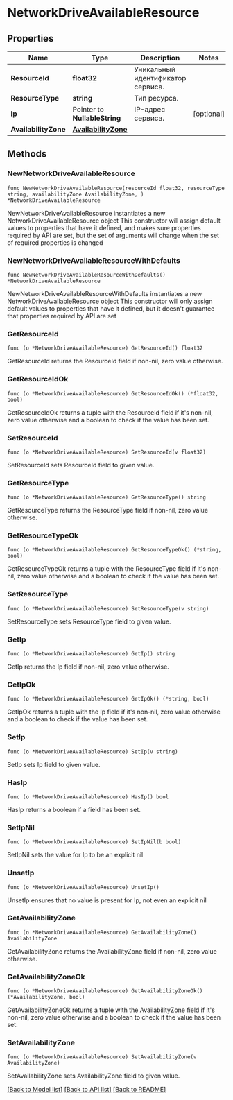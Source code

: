 # NetworkDriveAvailableResource

## Properties

Name | Type | Description | Notes
------------ | ------------- | ------------- | -------------
**ResourceId** | **float32** | Уникальный идентификатор сервиса. | 
**ResourceType** | **string** | Тип ресурса. | 
**Ip** | Pointer to **NullableString** | IP-адрес сервиса. | [optional] 
**AvailabilityZone** | [**AvailabilityZone**](AvailabilityZone.md) |  | 

## Methods

### NewNetworkDriveAvailableResource

`func NewNetworkDriveAvailableResource(resourceId float32, resourceType string, availabilityZone AvailabilityZone, ) *NetworkDriveAvailableResource`

NewNetworkDriveAvailableResource instantiates a new NetworkDriveAvailableResource object
This constructor will assign default values to properties that have it defined,
and makes sure properties required by API are set, but the set of arguments
will change when the set of required properties is changed

### NewNetworkDriveAvailableResourceWithDefaults

`func NewNetworkDriveAvailableResourceWithDefaults() *NetworkDriveAvailableResource`

NewNetworkDriveAvailableResourceWithDefaults instantiates a new NetworkDriveAvailableResource object
This constructor will only assign default values to properties that have it defined,
but it doesn't guarantee that properties required by API are set

### GetResourceId

`func (o *NetworkDriveAvailableResource) GetResourceId() float32`

GetResourceId returns the ResourceId field if non-nil, zero value otherwise.

### GetResourceIdOk

`func (o *NetworkDriveAvailableResource) GetResourceIdOk() (*float32, bool)`

GetResourceIdOk returns a tuple with the ResourceId field if it's non-nil, zero value otherwise
and a boolean to check if the value has been set.

### SetResourceId

`func (o *NetworkDriveAvailableResource) SetResourceId(v float32)`

SetResourceId sets ResourceId field to given value.


### GetResourceType

`func (o *NetworkDriveAvailableResource) GetResourceType() string`

GetResourceType returns the ResourceType field if non-nil, zero value otherwise.

### GetResourceTypeOk

`func (o *NetworkDriveAvailableResource) GetResourceTypeOk() (*string, bool)`

GetResourceTypeOk returns a tuple with the ResourceType field if it's non-nil, zero value otherwise
and a boolean to check if the value has been set.

### SetResourceType

`func (o *NetworkDriveAvailableResource) SetResourceType(v string)`

SetResourceType sets ResourceType field to given value.


### GetIp

`func (o *NetworkDriveAvailableResource) GetIp() string`

GetIp returns the Ip field if non-nil, zero value otherwise.

### GetIpOk

`func (o *NetworkDriveAvailableResource) GetIpOk() (*string, bool)`

GetIpOk returns a tuple with the Ip field if it's non-nil, zero value otherwise
and a boolean to check if the value has been set.

### SetIp

`func (o *NetworkDriveAvailableResource) SetIp(v string)`

SetIp sets Ip field to given value.

### HasIp

`func (o *NetworkDriveAvailableResource) HasIp() bool`

HasIp returns a boolean if a field has been set.

### SetIpNil

`func (o *NetworkDriveAvailableResource) SetIpNil(b bool)`

 SetIpNil sets the value for Ip to be an explicit nil

### UnsetIp
`func (o *NetworkDriveAvailableResource) UnsetIp()`

UnsetIp ensures that no value is present for Ip, not even an explicit nil
### GetAvailabilityZone

`func (o *NetworkDriveAvailableResource) GetAvailabilityZone() AvailabilityZone`

GetAvailabilityZone returns the AvailabilityZone field if non-nil, zero value otherwise.

### GetAvailabilityZoneOk

`func (o *NetworkDriveAvailableResource) GetAvailabilityZoneOk() (*AvailabilityZone, bool)`

GetAvailabilityZoneOk returns a tuple with the AvailabilityZone field if it's non-nil, zero value otherwise
and a boolean to check if the value has been set.

### SetAvailabilityZone

`func (o *NetworkDriveAvailableResource) SetAvailabilityZone(v AvailabilityZone)`

SetAvailabilityZone sets AvailabilityZone field to given value.



[[Back to Model list]](../README.md#documentation-for-models) [[Back to API list]](../README.md#documentation-for-api-endpoints) [[Back to README]](../README.md)


